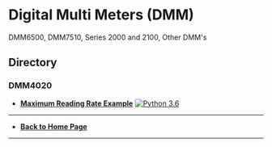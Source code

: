 # Digital Multi Meters (DMM)
DMM6500, DMM7510, Series 2000 and 2100, Other DMM's

## Directory
### DMM4020
* **[Maximum Reading Rate Example](./src/MaxReadRateExample)** [![Python 3.6](https://img.shields.io/badge/python-3.6-&?labelColor=3E434A&colorB=006281&logo=python)](https://www.python.org/downloads/release/python-360/)

  

----
* **[Back to Home Page](./../README.md)**

----


